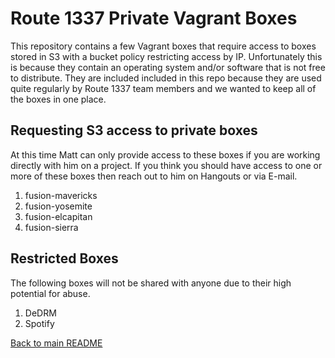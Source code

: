 Route 1337 Private Vagrant Boxes
==========================================
This repository contains a few Vagrant boxes that require access to boxes stored in S3 with a bucket policy restricting access by IP. Unfortunately this is because they contain an operating system and/or software that is not free to distribute.
They are included included in this repo because they are used quite regularly by Route 1337 team members and we wanted to keep all of the boxes in one place.

Requesting S3 access to private boxes 
-------------------------------------
At this time Matt can only provide access to these boxes if you are working directly with him on a project. If you think you should have access to one or more of these boxes then reach out to him on Hangouts or via E-mail.

1. fusion-mavericks
2. fusion-yosemite
3. fusion-elcapitan
4. fusion-sierra
  
Restricted Boxes 
------------
The following boxes will not be shared with anyone due to their high potential for abuse.

1. DeDRM
2. Spotify

[Back to main README](../README.md)
